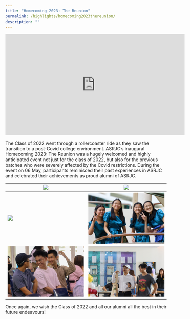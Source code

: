 ```yaml
---
title: "Homecoming 2023: The Reunion"
permalink: /highlights/homecoming2023thereunion/
description: ""
---
```

<iframe allowfullscreen="" allow="accelerometer; autoplay; clipboard-write; encrypted-media; gyroscope; picture-in-picture; web-share" frameborder="0" title="YouTube video player" src="https://www.youtube.com/embed/5D9VYnK8NMk?si=yStOwlykpodfrKKL" height="315" width="560"></iframe>

The Class of 2022 went through a rollercoaster ride as they saw the transition to a post-Covid college environment. ASRJC’s inaugural Homecoming 2023: The Reunion was a hugely welcomed and highly anticipated event not just for the class of 2022, but also for the previous batches who were severely affected by the Covid restrictions. During the event on 06 May, participants reminisced their past experiences in ASRJC and celebrated their achievements as proud alumni of ASRJC. 



| ![](/images/img_0202.JPG)| ![](/images/img_0215.JPG) | 
| -------- | -------- | 
| ![](/images/img_0192.JPG)     | ![](/images/img_0249.JPG)     | 
| ![](/images/img_0232.JPG)     | ![](/images/img_0224.JPG)     | 



Once again, we wish the Class of 2022 and all our alumni all the best in their future endeavours!